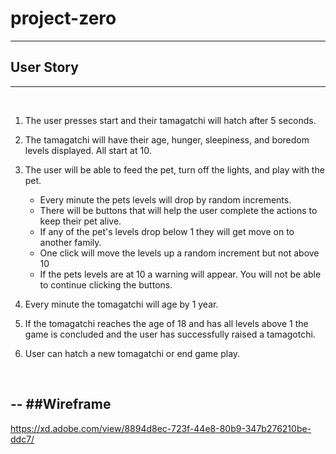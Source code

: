 # project-zero
---
## User Story
---
<br>

1. The user presses start and their tamagatchi will hatch after 5 seconds.

2. The tamagatchi will have their age, hunger, sleepiness, and boredom levels displayed. All start at 10. 

3. The user will be able to feed the pet, turn off the lights, and play with the pet. 
	* Every minute the pets levels will drop by random increments.
	* There will be buttons that will help the user complete the actions to keep their pet alive. 
	* If any of the pet's levels drop below 1 they will get move on to another family. 
	* One click will move the levels up a random increment but not above 10
	* If the pets levels are at 10 a warning will appear. You will not be able to continue clicking the buttons. 

4. Every minute the tomagatchi will age by 1 year. 

5. If the tomagatchi reaches the age of 18 and has all levels above 1 the game is concluded and the user has successfully raised a tamagotchi.

6. User can hatch a new tomagatchi or end game play. 
<br>

--
##Wireframe
--
https://xd.adobe.com/view/8894d8ec-723f-44e8-80b9-347b276210be-ddc7/